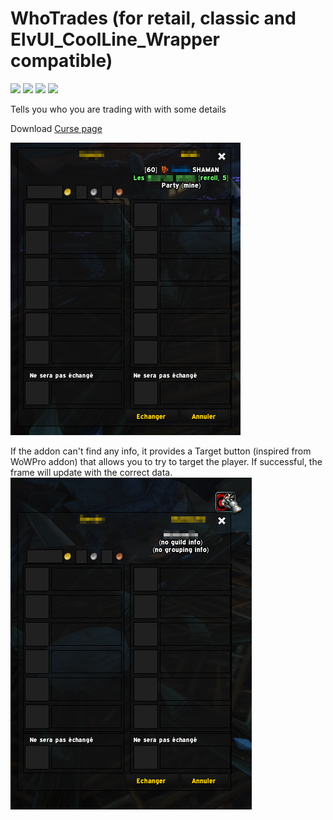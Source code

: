 # WhoTrades (for retail, classic and ElvUI_CoolLine_Wrapper compatible)

[![](http://cf.way2muchnoise.eu/title/393487.svg)](https://www.curseforge.com/wow/addons/whotrades)
[![](http://cf.way2muchnoise.eu/versions/393487.svg)](https://www.curseforge.com/wow/addons/whotrades)
[![](http://cf.way2muchnoise.eu/full_393487_downloads.svg)](https://www.curseforge.com/wow/addons/whotrades)
![](https://github.com/LoneWanderer-GH/WhoTrades/workflows/Retail-Classic-Build/badge.svg)

Tells you who you are trading with with some details

Download [Curse page](https://www.curseforge.com/wow/addons/whotrades)

![](Screenshots/Trade_001.png)

If the addon can't find any info, it provides a Target button (inspired from WoWPro addon) that allows you to try to target the player.
If successful, the frame will update with the correct data.
![](Screenshots/Trade_002.png)
